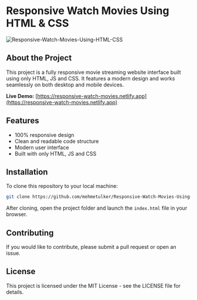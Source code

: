 # Responsive Watch Movies Using HTML & CSS

![Responsive-Watch-Movies-Using-HTML-CSS](./img/Responsive_Food_Website.gif)

## About the Project

This project is a fully responsive movie streaming website interface built using only HTML, JS and CSS. It features a modern design and works seamlessly on both desktop and mobile devices.

**Live Demo:** [https://responsive-watch-movies.netlify.app](https://responsive-watch-movies.netlify.app)

## Features

- 100% responsive design
- Clean and readable code structure
- Modern user interface
- Built with only HTML, JS and CSS

## Installation

To clone this repository to your local machine:

```bash
git clone https://github.com/mehmetulker/Responsive-Watch-Movies-Using-HTML-CSS.git
```

After cloning, open the project folder and launch the `index.html` file in your browser.

## Contributing

If you would like to contribute, please submit a pull request or open an issue.

## License

This project is licensed under the MIT License - see the LICENSE file for details.
